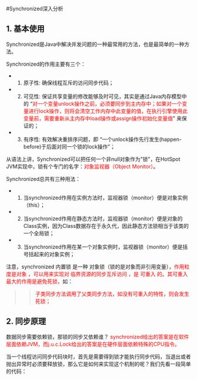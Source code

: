 #Synchronized深入分析

## 1. 基本使用
Synchronized是Java中解决并发问题的一种最常用的方法，也是最简单的一种方法。

Synchronized的作用主要有三个：

- 1. 原子性: 确保线程互斥的访问同步代码；
- 2. 可见性: 保证共享变量的修改能够及时可见，其实是通过Java内存模型中的 “<font color=red>对一个变量unlock操作之前，必须要同步到主内存中；如果对一个变量进行lock操作，则将会清空工作内存中此变量的值，在执行引擎使用此变量前，需要重新从主内存中load操作或assign操作初始化变量值</font>” 来保证的；
- 3. 有序性: 有效解决重排序问题，即 “一个unlock操作先行发生(happen-before)于后面对同一个锁的lock操作”；

从语法上讲，Synchronized可以把任何一个非null对象作为"锁"，在HotSpot JVM实现中，锁有个专门的名字：<font color=red>对象监视器（Object Monitor）</font>。

Synchronized总共有三种用法：
- 1. 当synchronized作用在实例方法时，监视器锁（monitor）便是对象实例（this）；
- 2. 当synchronized作用在静态方法时，监视器锁（monitor）便是对象的Class实例，因为Class数据存在于永久代，因此静态方法锁相当于该类的一个全局锁；
- 3. 当synchronized作用在某一个对象实例时，监视器锁（monitor）便是括号括起来的对象实例；

注意，synchronized 内置锁 是一种 对象锁（锁的是对象而非引用变量），<font color=red>作用粒度是对象 ，可以用来实现对 临界资源的同步互斥访问 ，是 可重入 的。其可重入最大的作用是避免死锁，</font>如：
>> <font color=red>子类同步方法调用了父类同步方法，如没有可重入的特性，则会发生死锁；</font>

## 2. 同步原理

数据同步需要依赖锁，那锁的同步又依赖谁？<font color=red> synchronized给出的答案是在软件层面依赖JVM，而j.u.c.Lock给出的答案是在硬件层面依赖特殊的CPU指令。</font>

当一个线程访问同步代码块时，首先是需要得到锁才能执行同步代码，当退出或者抛出异常时必须要释放锁，那么它是如何来实现这个机制的呢？我们先看一段简单的代码：

